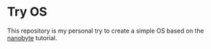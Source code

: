 # Try OS

This repository is my personal try to create a simple OS based on the [nanobyte](https://www.youtube.com/@nanobyte-dev) tutorial.